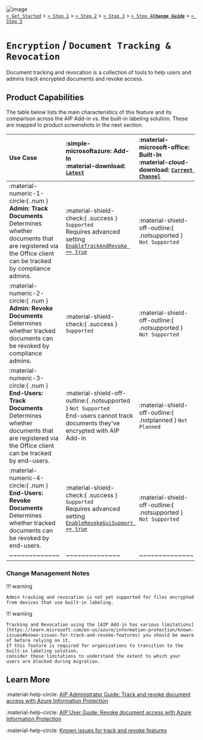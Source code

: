 ![image](https://user-images.githubusercontent.com/43501191/195164735-920ec45a-cd2c-41a1-9d22-6a557ca9ddc3.png)<br>
[`➡️ Get Started`](../../GetStarted.md) > [`➡️ Step 1`](../../AIP2MIPStep1.md) > [`➡️ Step 2`](../../AIP2MIPStep2.md) > [`➡️ Step 3`](../../AIP2MIPStep3.md) > [`➡️ Step 4`](../../AIP2MIPStep4.md)[***`Change Guide`***](../../CompareAIP2MIP.md) > [`➡️ Step 5`](../../AIP2MIPStep5.md)


# `Encryption` / `Document Tracking & Revocation`

Document tracking and revocation is a collection of tools to help users and admins track encrypted documents and revoke access.

## Product Capabilities
The table below lists the main characteristics of this feature and its comparison across the AIP Add-in vs. the built-in labeling solution. These are mapped to product screenshots in the next section. 

| Use Case  | :simple-microsoftazure: Add-In<br>:material-download: [`Latest`](https://learn.microsoft.com/en-us/azure/information-protection/rms-client/unifiedlabelingclient-version-release-history)| :material-microsoft-office: Built-In<br>:material-cloud-download: [`Current Channel`](https://learn.microsoft.com/en-us/microsoft-365/compliance/sensitivity-labels-office-apps#support-for-sensitivity-label-capabilities-in-apps) | :material-microsoft-office: Built-In<br>:material-calendar-clock: `Coming Soon` |
| :---- | :---- | :---- | :---- | 
| :material-numeric-1-circle:{ .num  } **Admin: Track Documents** <br>Determines whether documents that are registered via the Office client can be tracked by compliance admins.  | :material-shield-check:{ .success } `Supported`<br>Requires advanced setting [`EnableTrackAndRevoke == true`](https://learn.microsoft.com/en-us/azure/information-protection/rms-client/clientv2-admin-guide-customizations#turn-off-document-tracking-features)  |  :material-shield-off-outline:{ .notsupported } `Not Supported` | :material-calendar-edit:{ .warning } `In Planning` |
| :material-numeric-2-circle:{ .num  } **Admin: Revoke Documents** <br>Determines whether tracked documents can be revoked by compliance admins.  | :material-shield-check:{ .success } `Supported`  |  :material-shield-off-outline:{ .notsupported } `Not Supported` | :material-calendar-edit:{ .warning } `In Planning` |
| :material-numeric-3-circle:{ .num  } **End-Users: Track Documents** <br>Determines whether documents that are registered via the Office client can be tracked by end-users.  | :material-shield-off-outline:{ .notsupported } `Not Supported`<br>End-users cannot track documents they've encrypted with AIP Add-in  |  :material-shield-off-outline:{ .notplanned  } `Not Planned` ||
| :material-numeric-4-circle:{ .num  } **End-Users: Revoke Documents** <br>Determines whether tracked documents can be revoked by end-users.  | :material-shield-check:{ .success } `Supported`<br>Requires advanced setting [`EnableRevokeGuiSupport == true`](https://learn.microsoft.com/en-us/azure/information-protection/rms-client/clientv2-admin-guide-customizations#turn-off-the-revoke-option-for-end-users-in-office-apps) |  :material-shield-off-outline:{ .notsupported } `Not Supported` | :material-calendar-edit:{ .warning } `In Planning` |
| ~~~~~~~~~~~~~ | ~~~~~~~~~~~~~~ | ~~~~~~~~~~~~~~ |  ~~~~~~~~~~~~~~ | 

### Change Management Notes

!!! warning

    Admin tracking and revocation is not yet supported for files encrypted from devices that use built-in labeling.

!!! warning

    Tracking and Revocation using the [AIP Add-in has various limitations](https://learn.microsoft.com/en-us/azure/information-protection/known-issues#known-issues-for-track-and-revoke-features) you should be aware of before relying on it.
    If this feature is required for organizations to transition to the built-in labeling solution, 
    consider these limitations to understand the extent to which your users are blocked during migration.

## Learn More

:material-help-circle: [AIP Administrator Guide: Track and revoke document access with Azure Information Protection](https://learn.microsoft.com/en-us/azure/information-protection/rms-client/track-and-revoke-admin)

:material-help-circle: [AIP User Guide: Revoke document access with Azure Information Protection](https://learn.microsoft.com/en-us/azure/information-protection/rms-client/revoke-access-user)

:material-help-circle: [Known issues for track and revoke features](https://learn.microsoft.com/en-us/azure/information-protection/known-issues#known-issues-for-track-and-revoke-features)
